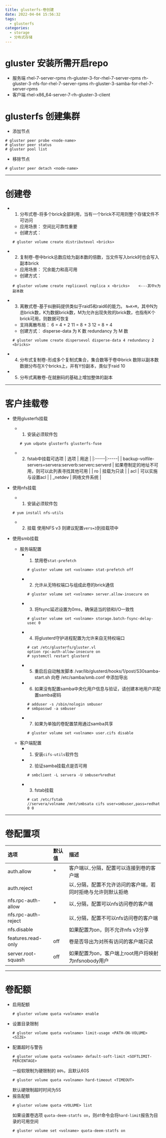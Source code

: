 ```yaml
---
title: glusterfs-卷创建
date: 2022-04-04 15:56:32
tags: 
  - glusterfs
categories: 
  - storage
  - 分布式存储
---
```


# gluster 安装所需开启repo
- 服务端
  rhel-7-server-rpms
  rh-gluster-3-for-rhel-7-server-rpms
  rh-gluster-3-nfs-for-rhel-7-server-rpms
  rh-gluster-3-samba-for-rhel-7-server-rpms
- 客户端
  rhel-x86_64-server-7-rh-gluster-3-client
# glusterfs 创建集群
- 添加节点
```
# gluster peer probe <node-name>
# gluster peer status
# gluster pool list
```

- 移除节点
```
# gluster peer detach <node-name>
```
---
# 创建卷
- 1. 分布式卷-将多个brick全部利用，当有一个brick不可用则整个存储文件不可访问
  - 应用场景： 空间比可靠性重要
  - 创建方式：
  ```
  # gluster volume create distributevol <bricks>
  ```
- 2. 复制卷-卷中brick总数应给为副本数的倍数，当文件写入brick时也会写入副本brick
  - 应用场景： 冗余能力和高可用
  - 创建方式：
  ```
  # gluster volume create replicavol replica x <bricks>    <---其中x为副本数
  ```
- 3. 离散式卷-基于纠删码提供类似于raid5和raid6的能力。
     `N=K+M`，其中N为总brick数，K为数据brick数，M为允许出现失败的brick数，也指有K个brick可用，则数据可恢复
  - 支持离散布局：
    6 = 4 + 2
	11 = 8 + 3
	12 = 8 + 4
  - 创建方式：
    disperse-data 为 K 数
    redundancy 为 M 数
  ```
  # gluster volume create dispersevol disperse-data 4 redundancy 2 <bricks>   
  ```
- 4. 分布式复制卷-形成多个复制式集合，集合数等于卷中brick 数除以副本数
  数据分布在X个bricks上，并有Y份副本，类似于raid 10
- 5. 分布式离散卷-在就删码的基础上增加整体的副本

---

# 客户挂载卷
- 使用glusterfs挂载
  - 1. 安装必须软件包
    ```
    # yum udpate glusterfs glusterfs-fuse
    ```

  - 2. fstab中挂载可选项
    | 选项 | 用途 |
    |:-----|:-----|
    | backup-volfile-servers=servera:serverb:serverc:serverd | 如果卷制定的地址不可用，则可以此列表寻找其他可用 |
    | ro | 挂载为只读 |
    | acl     | 可以实施与设置acl |
    | _netdev | 网络文件系统      |
	
- 使用nfs挂载
  - 1. 安装必须软件包
  ```
  # yum install nfs-utils
  ```
  - 2. 挂载
    使用NFS v3 则建议配置` vers=3 `到挂载项中
- 使用smb挂载
  - 服务端配置
    - 1. 禁用卷`stat-prefetch`
	  ```
	  # gluster volume set <volname> stat-prefetch off
	  ```
	- 2. 允许从无特权端口与组成此卷的brick通信
	  ```
	  # gluster volume set <volname> server.allow-insecure on
	  ```
    - 3. 将fsync延迟设置为0ms，确保适当的锁和I/O一致性
	  ```
	  # gluster volume set <volname> storage.batch-fsync-delay-usec 0
	  ```
    - 4. 将glusterd守护进程配置为允许来自无特权端口
	  ```
	  # cat /etc/glusterfs/gluster.vl
	  option rpc-auth-allow-insecure on
	  # systemctl restart glusterd
	  ```
    - 5. 重启后自动触发脚本 /var/lib/glusterd/hooks/1/post/S30samba-start.sh 向卷 /etc/samba/smb.conf 中添加导出
	- 6. 如果没有配置samba中央化用户信息与验证，请创建本地用户并配置samba密码
	  ```
	  # adduser -s /sbin/nologin smbuser
	  # smbpasswd -a smbuser
	  ```
	- 7. 如果为单独的卷配置禁用通过samba共享
	  ```
	  # gluster volume set <volname> user.cifs disable 
	  ```
  - 客户端配置
    - 1. 安装`cifs-utils`软件包
	- 2. 验证samba挂载点是否可用
	  ```
	  # smbclient -L servera -U smbuser%redhat
	  ```
	- 3. fstab挂载
	  ```
	  # cat /etc/fstab
	  //servera/volname /mnt/smbsata cifs user=smbuser,pass=redhat 0 0
	  ```
---
# 卷配置项
|选项 |默认值 |描述 |	
|:-----|:-----|:-----|
|auth.allow | * | 客户端以`,`分隔，配置可以连接到卷的客户端 |
|auth.reject||以`,`分隔，配置不允许访问的客户端，若同时拒绝与允许则默认拒绝|
|nfs.rpc-auth-allow|*|以`,`分隔，配置可以nfs访问卷的客户端| 
|nfs.rpc-auth-reject||以`,`分隔，配置不可以nfs访问卷的客户端|
|nfs.disable||如果配置为on，则不允许nfs v3分享|
|features.read-only|off|卷是否导出为对所有访问的客户端只读|
|server.root-squash|off|如果配置为on，客户端上root用户将映射为nfsnobody用户|

---

# 卷配额
- 启用配额
  ```
  # gluster volume quota <volname> enable
  ```
- 设置目录限制
  ```
  # gluster volume quota <volname> limit-usage <PATH-ON-VOLUME> <SIZE>  
  ```
- 配置超时与警告
  ```
  # gluster volume quota <volname> default-soft-limit <SOFTLIMIT-PERCENTAGE>
  ```
  一般软限制为硬限制的 `80%`，且默认60S
  ```
  # gluster volume quota <volname> hard-timeout <TIMEOUT>
  ```
  默认硬限制超时时间为5S
- 报告配额
  ```
  # gluster volume quota <VOLUME> list
  ```
  如果设置卷选项 `quota-deem-statfs on`，则` df `命令会将` hard-limit `报告为目录的可用空间
  ```
  # gluster volume set <volname> quota-deem-statfs on
  ```